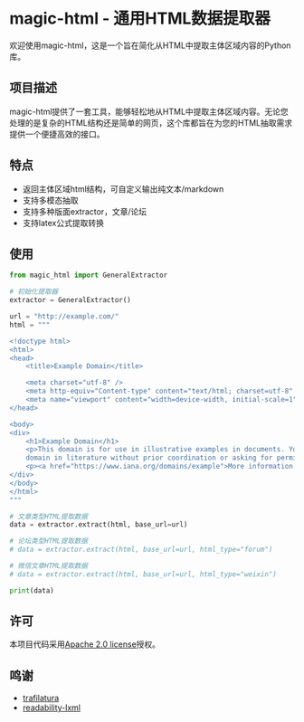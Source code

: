 # magic-html - 通用HTML数据提取器

欢迎使用magic-html，这是一个旨在简化从HTML中提取主体区域内容的Python库。



## 项目描述

magic-html提供了一套工具，能够轻松地从HTML中提取主体区域内容。无论您处理的是复杂的HTML结构还是简单的网页，这个库都旨在为您的HTML抽取需求提供一个便捷高效的接口。



## 特点

- 返回主体区域html结构，可自定义输出纯文本/markdown
- 支持多模态抽取
- 支持多种版面extractor，文章/论坛
- 支持latex公式提取转换



## 使用

```python
from magic_html import GeneralExtractor

# 初始化提取器
extractor = GeneralExtractor()

url = "http://example.com/"
html = """

<!doctype html>
<html>
<head>
    <title>Example Domain</title>

    <meta charset="utf-8" />
    <meta http-equiv="Content-type" content="text/html; charset=utf-8" />
    <meta name="viewport" content="width=device-width, initial-scale=1" />  
</head>

<body>
<div>
    <h1>Example Domain</h1>
    <p>This domain is for use in illustrative examples in documents. You may use this
    domain in literature without prior coordination or asking for permission.</p>
    <p><a href="https://www.iana.org/domains/example">More information...</a></p>
</div>
</body>
</html>
"""

# 文章类型HTML提取数据
data = extractor.extract(html, base_url=url)

# 论坛类型HTML提取数据
# data = extractor.extract(html, base_url=url, html_type="forum")

# 微信文章HTML提取数据
# data = extractor.extract(html, base_url=url, html_type="weixin")

print(data)
```



## 许可

本项目代码采用[Apache 2.0 license](https://www.apache.org/licenses/LICENSE-2.0.html)授权。



## 鸣谢

- [trafilatura](https://github.com/adbar/trafilatura)
- [readability-lxml](https://github.com/buriy/python-readability)


